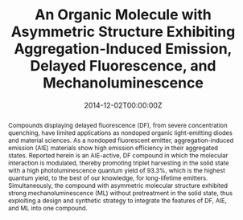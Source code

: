 ---
title: 'An Organic Molecule with Asymmetric Structure Exhibiting Aggregation-Induced Emission, Delayed Fluorescence, and Mechanoluminescence'

# Authors
# If you created a profile for a user (e.g. the default `admin` user), write the username (folder name) here
# and it will be replaced with their full name and linked to their profile.
authors:
  - Shidang Xu
  - Tingting Liu
  - Yingxiao Mu
  - Yi-Fan Wang
  - Zhenguo Chi*
  - Chang-Cheng Lo
  - Siwei Liu
  - Yi Zhang*
  - Alan Lien
  - Jiarui Xu*

# # Author notes (optional)
# author_notes:
#   - ''
#   - ''
#   - ''
#   - ''
#   - 'Corresponding author'
#   - ''
#   - ''
#   - 'Corresponding author'
#   - ''
#   - 'Corresponding author'


date: '2014-12-02T00:00:00Z'
doi: '10.1002/anie.201409767'

# Schedule page publish date (NOT publication's date).
publishDate: '2015-01-12T00:00:00Z'

# Publication type.
# Accepts a single type but formatted as a YAML list (for Hugo requirements).
# Enter a publication type from the CSL standard.
publication_types: ['article-journal']

# Publication name and optional abbreviated publication name.
publication: In *Angewandte Chemie International Edition*
publication_short: In *Angew Chem Int Ed Engl.*

abstract: Compounds displaying delayed fluorescence (DF), from severe concentration quenching, have limited applications as nondoped organic light-emitting diodes and material sciences. As a nondoped fluorescent emitter, aggregation-induced emission (AIE) materials show high emission efficiency in their aggregated states. Reported herein is an AIE-active, DF compound in which the molecular interaction is modulated, thereby promoting triplet harvesting in the solid state with a high photoluminescence quantum yield of 93.3%, which is the highest quantum yield, to the best of our knowledge, for long-lifetime emitters. Simultaneously, the compound with asymmetric molecular structure exhibited strong mechanoluminescence (ML) without pretreatment in the solid state, thus exploiting a design and synthetic strategy to integrate the features of DF, AIE, and ML into one compound.

# Summary. An optional shortened abstract.
summary: Compounds displaying delayed fluorescence (DF), from severe concentration quenching, have limited applications as nondoped organic light-emitting diodes and material sciences. As a nondoped fluorescent emitter, aggregation-induced emission (AIE) materials show high emission efficiency in their aggregated states. Reported herein is an AIE-active, DF compound in which the molecular interaction is modulated, thereby promoting triplet harvesting in the solid state with a high photoluminescence quantum yield of 93.3%, which is the highest quantum yield, to the best of our knowledge, for long-lifetime emitters. Simultaneously, the compound with asymmetric molecular structure exhibited strong mechanoluminescence (ML) without pretreatment in the solid state, thus exploiting a design and synthetic strategy to integrate the features of DF, AIE, and ML into one compound.

tags: []

# Display this page in the Featured widget?
featured: true

# Custom links (uncomment lines below)
# links:
# - name: Custom Link
#   url: http://example.org

url_pdf: 'https://onlinelibrary.wiley.com/doi/epdf/10.1002/anie.201409767?saml_referrer'
url_code: ''
url_dataset: ''
url_poster: ''
url_project: ''
url_slides: ''
url_source: ''
url_video: ''

# Featured image
# To use, add an image named `featured.jpg/png` to your page's folder.
# image:
#   caption: 'Image credit: [**Unsplash**](https://unsplash.com/photos/pLCdAaMFLTE)'
#   focal_point: ''
#   preview_only: false
---